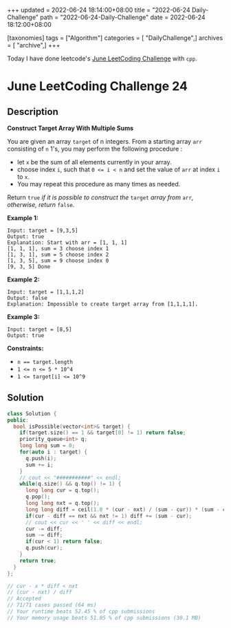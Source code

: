 +++
updated = 2022-06-24 18:14:00+08:00
title = "2022-06-24 Daily-Challenge"
path = "2022-06-24-Daily-Challenge"
date = 2022-06-24 18:12:00+08:00

[taxonomies]
tags = ["Algorithm"]
categories = [ "DailyChallenge",]
archives = [ "archive",]
+++

Today I have done leetcode's [June LeetCoding Challenge](https://leetcode.com/problems/construct-target-array-with-multiple-sums/) with `cpp`.

<!-- more -->

# June LeetCoding Challenge 24

## Description

**Construct Target Array With Multiple Sums**

You are given an array `target` of n integers. From a starting array `arr` consisting of `n` 1's, you may perform the following procedure :

- let `x` be the sum of all elements currently in your array.
- choose index `i`, such that `0 <= i < n` and set the value of `arr` at index `i` to `x`.
- You may repeat this procedure as many times as needed.

Return `true` *if it is possible to construct the* `target` *array from* `arr`*, otherwise, return* `false`.

 

**Example 1:**

```
Input: target = [9,3,5]
Output: true
Explanation: Start with arr = [1, 1, 1] 
[1, 1, 1], sum = 3 choose index 1
[1, 3, 1], sum = 5 choose index 2
[1, 3, 5], sum = 9 choose index 0
[9, 3, 5] Done
```

**Example 2:**

```
Input: target = [1,1,1,2]
Output: false
Explanation: Impossible to create target array from [1,1,1,1].
```

**Example 3:**

```
Input: target = [8,5]
Output: true
```

 

**Constraints:**

- `n == target.length`
- `1 <= n <= 5 * 10^4`
- `1 <= target[i] <= 10^9`

## Solution

``` cpp
class Solution {
public:
  bool isPossible(vector<int>& target) {
    if(target.size() == 1 && target[0] != 1) return false;
    priority_queue<int> q;
    long long sum = 0;
    for(auto i : target) {
      q.push(i);
      sum += i;
    }
    // cout << "###########" << endl;
    while(q.size() && q.top() != 1) {
      long long cur = q.top();
      q.pop();
      long long nxt = q.top();
      long long diff = ceil(1.0 * (cur - nxt) / (sum - cur)) * (sum - cur);
      if(cur - diff == nxt && nxt != 1) diff += (sum - cur); 
      // cout << cur << ' ' << diff << endl;
      cur -= diff;
      sum -= diff;
      if(cur < 1) return false;
      q.push(cur);
    }
    return true;
  }
};

// cur - x * diff < nxt
// (cur - nxt) / diff
// Accepted
// 71/71 cases passed (64 ms)
// Your runtime beats 52.45 % of cpp submissions
// Your memory usage beats 51.05 % of cpp submissions (30.1 MB)
```
